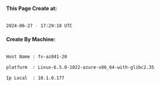 
   
#### This Page Create at:

```bash

2024-06-27 - 17:29:18 UTC

```

#### Create By Machine:

```bash

Host Name : fv-az841-20

platform  : Linux-6.5.0-1022-azure-x86_64-with-glibc2.35

Ip Local  : 10.1.0.177

```

